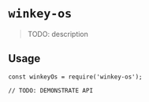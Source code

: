 # `winkey-os`

> TODO: description

## Usage

```
const winkeyOs = require('winkey-os');

// TODO: DEMONSTRATE API
```
